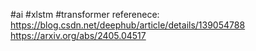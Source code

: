#ai #xlstm #transformer
referenece:
https://blog.csdn.net/deephub/article/details/139054788
https://arxiv.org/abs/2405.04517
